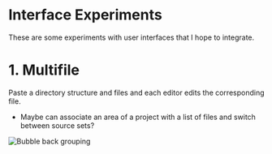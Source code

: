Interface Experiments
===

These are some experiments with user interfaces that I hope to integrate.

# 1. Multifile

Paste a directory structure and files and each editor edits the corresponding file.

 * Maybe can associate an area of a project with a list of files and switch between source sets?

![Bubble back grouping](https://raw.github.com/samsquire/interface-experiments/master/multifile.png "Bubble back grouping")

